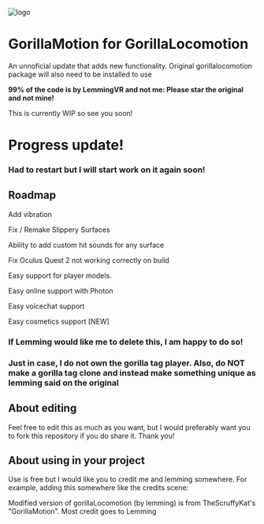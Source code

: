 ![logo](https://github.com/TheScruffyKat/GorillaMotion/blob/main/gorillaMotion.png?raw=true)

# GorillaMotion for GorillaLocomotion
An unnoficial update that adds new functionality. Original gorillalocomotion package will also need to be installed to use

**99% of the code is by LemmingVR and not me: Please star the original and not mine!**

This is currently WIP so see you soon!

# Progress update!
### Had to restart but I will start work on it again soon!

## Roadmap

Add vibration

Fix / Remake Slippery Surfaces

Ability to add custom hit sounds for any surface

Fix Oculus Quest 2 not working correctly on build

Easy support for player models.

Easy online support with Photon

Easy voicechat support

Easy cosmetics support [NEW]



### **If Lemming would like me to delete this, I am happy to do so!**
### Just in case, I do not own the gorilla tag player. Also, do NOT make a gorilla tag clone and instead make something unique as lemming said on the original

## About editing
Feel free to edit this as much as you want, but I would preferably want you to fork this repository if you do share it. Thank you!

## About using in your project
Use is free but I would like you to credit me and lemming somewhere. For example, adding this somewhere like the credits scene:

Modified version of gorillaLocomotion (by lemming) is from TheScruffyKat's "GorillaMotion". Most credit goes to Lemming
